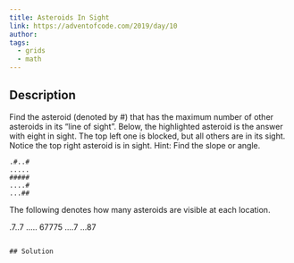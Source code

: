 ```yaml
---
title: Asteroids In Sight
link: https://adventofcode.com/2019/day/10
author: 
tags:
  - grids
  - math
---
```


## Description

Find the asteroid (denoted by #) that has the maximum number of other asteroids in its “line of sight”. Below, the highlighted asteroid is the answer with eight in sight. The top left one is blocked, but all others are in its sight. Notice the top right asteroid is in sight. Hint: Find the slope or angle.

```
.#..#
.....
#####
....#
...##
```

The following denotes how many asteroids are visible at each location.

.7..7
.....
67775
....7
...87
```

## Solution
